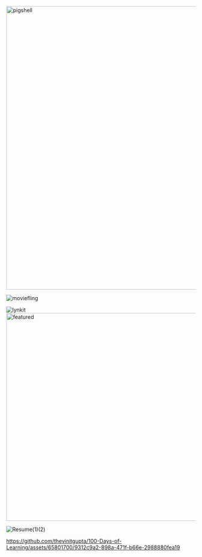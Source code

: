 <img width="754" alt="pigshell" src="https://github.com/thevinitgupta/100-Days-of-Learning/assets/65801700/fa71377e-4994-465c-af70-5698014ee88a">

![moviefling](https://github.com/thevinitgupta/100-Days-of-Learning/assets/65801700/1527023c-293b-4b34-ae31-4f29687fb1dd)

![lynkit](https://github.com/thevinitgupta/100-Days-of-Learning/assets/65801700/f1936506-6831-4156-86a2-a2b23cf1033e)
<img width="553" alt="featured" src="https://github.com/thevinitgupta/100-Days-of-Learning/assets/65801700/440abfe7-9657-4b44-bed8-0cd4d1449dff">


![Resume(1)(2)](https://github.com/thevinitgupta/100-Days-of-Learning/assets/65801700/b8c895ff-94d4-4dea-91ba-53ceb6cf1075)



https://github.com/thevinitgupta/100-Days-of-Learning/assets/65801700/9312c9a2-898a-471f-b66e-2988880fea19

